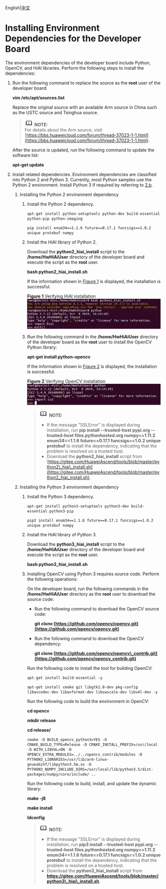 English|[中文](Readme.md)

# Installing Environment Dependencies for the Developer Board<a name="EN-US_TOPIC_0228768065"></a>

The environment dependencies of the developer board include Python, OpenCV, and HiAI libraries. Perform the following steps to install the dependencies:

1.  Run the following command to replace the source as the  **root**  user of the developer board:

    **vim /etc/apt/sources.list**

    Replace the original source with an available Arm source in China such as the USTC source and Tsinghua source.

    >![](public_sys-resources/icon-note.gif) **NOTE:**   
    >For details about the Arm source, visit  [https://bbs.huaweicloud.com/forum/thread-37023-1-1.html](https://bbs.huaweicloud.com/forum/thread-37023-1-1.html).  

    After the source is updated, run the following command to update the software list:

    **apt-get update**

2.  Install related dependencies. Environment dependencies are classified into Python 2 and Python 3. Currently, most Python samples use the Python 2 environment. Install Python 3 if required by referring to  [2.b](#li81699892817).
    1.  Installing the Python 2 environment dependency
        1.  Install the Python 2 dependency.

            ```
            apt-get install python-setuptools python-dev build-essential python-pip python-imaging
            ```

            ```
            pip install enum34==1.1.6 future==0.17.1 funcsigs==1.0.2 unique protobuf numpy
            ```

        2.  Install the HiAI library of Python 2.

            Download the  **python2\_hiai\_install**  script to the  **/home/HwHiAiUser**  directory of the developer board and execute the script as the  **root**  user.

            **bash python2\_hiai\_install.sh**

            If the information shown in  [Figure 1](#fig961803392713)  is displayed, the installation is successful.

            **Figure  1**  Verifying HiAI installation<a name="fig961803392713"></a>  
            ![](figures/verifying-hiai-installation.png "verifying-hiai-installation")

        3.  Run the following command in the  **/home/HwHiAiUser**  directory of the developer board as the  **root**  user to install the OpenCV Python library:

            **apt-get install python-opencv**

            If the information shown in  [Figure 2](#fig861883362717)  is displayed, the installation is successful.

            **Figure  2**  Verifying OpenCV installation<a name="fig861883362717"></a>  
            ![](figures/verifying-opencv-installation.png "verifying-opencv-installation")

            >![](public_sys-resources/icon-note.gif) **NOTE:**   
            >-   If the message "SSLError" is displayed during installation, run  **pip install --trusted-host pypi.org --trusted-host files.pythonhosted.org numpy==1.11.2 enum34==1.1.6 future==0.17.1 funcsigs==1.0.2 unique protobuf**  to install the dependency, indicating that the problem is resolved on a trusted host.  
            >-   Download the  **python2\_hiai\_install**  script from  [https://gitee.com/HuaweiAscend/tools/blob/master/python2\_hiai\_install.sh](https://gitee.com/HuaweiAscend/tools/blob/master/python2_hiai_install.sh).  


    2.  <a name="li81699892817"></a>Installing the Python 3 environment dependency
        1.  Install the Python 3 dependency.

            ```
            apt-get install python3-setuptools python3-dev build-essential python3-pip
            ```

            ```
            pip3 install enum34==1.1.6 future==0.17.1 funcsigs==1.0.2 unique protobuf numpy
            ```

        2.  Install the HiAI library of Python 3.

            Download the  **python3\_hiai\_install**  script to the  **/home/HwHiAiUser**  directory of the developer board and execute the script as the  **root**  user.

            **bash python3\_hiai\_install.sh**

        3.  Installing OpenCV using Python 3 requires source code. Perform the following operations:

            On the developer board, run the following commands in the  **/home/HwHiAiUser**  directory as the  **root**  user to download the source code:

            -   Run the following command to download the OpenCV source code:

                **git clone  [https://github.com/opencv/opencv.git](https://github.com/opencv/opencv.git)**

            -   Run the following command to download the OpenCV dependency:

                **git clone  [https://github.com/opencv/opencv\_contrib.git](https://github.com/opencv/opencv_contrib.git)**

            Run the following code to install the tool for building OpenCV:

            ```
            apt-get install build-essential -y
            ```
            ```
            apt-get install cmake git libgtk2.0-dev pkg-config libavcodec-dev libavformat-dev libswscale-dev libv4l-dev -y
            ```

            Run the following code to build the environment in OpenCV:

            **cd opencv**

            **mkdir release**

            **cd release/**

            ```
            cmake -D BUILD_opencv_python3=YES -D CMAKE_BUILD_TYPE=Release -D CMAKE_INSTALL_PREFIX=/usr/local -D WITH_LIBV4L=ON -D OPENCV_EXTRA_MODULES=../../opencv_contrib/modules -D PYTHON3_LIBRARIES=/usr/lib/arm-linux-gnueabihf/libpython3.5m.so -D PYTHON3_NUMPY_INCLUDE_DIRS=/usr/local/lib/python3.5/dist-packages/numpy/core/include/ ..
            ```

            Run the following code to build, install, and update the dynamic library:

            **make -j8**

            **make install**

            **ldconfig**

            >![](public_sys-resources/icon-note.gif) **NOTE:**   
            >-   If the message "SSLError" is displayed during installation, run  **pip3 install --trusted-host pypi.org --trusted-host files.pythonhosted.org numpy==1.11.2 enum34==1.1.6 future==0.17.1 funcsigs==1.0.2 unique protobuf**  to install the dependency, indicating that the problem is resolved on a trusted host.  
            >-   Download the  **python3\_hiai\_install**  script from  **https://gitee.com/HuaweiAscend/tools/blob/master/python3\_hiai\_install.sh**.  




